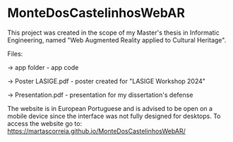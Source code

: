 # MonteDosCastelinhosWebAR

This project was created in the scope of my Master's thesis in Informatic Engineering, named "Web Augmented Reality applied to Cultural Heritage". 

Files:

  -> app folder - app code

  -> Poster LASIGE.pdf - poster created for "LASIGE Workshop 2024"

  -> Presentation.pdf - presentation for my dissertation's defense

The website is in European Portuguese and is advised to be open on a mobile device since the interface was not fully designed for desktops.
To access the website go to: https://martascorreia.github.io/MonteDosCastelinhosWebAR/
